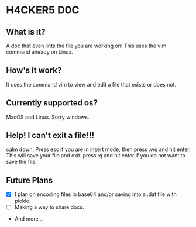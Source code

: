 # H4CKER5 D0C
## What is it?
A doc that even lints the file you are working on! This uses the vim command already on Linux.
## How's it work?
It uses the command vim to view and edit a file that exists or does not.

## Currently supported os?
MacOS and Linux. Sorry windows.

## Help! I can't exit a file!!!
calm down. Press esc if you are in insert mode, then press :wq and hit enter. This will save your file and exit. press :q and hit enter if you do not want to save the file.

## Future Plans
- [x] I plan on encoding files in base64 and/or saving into a .dat file with pickle.
- [ ] Making a way to share docs.
- And more...